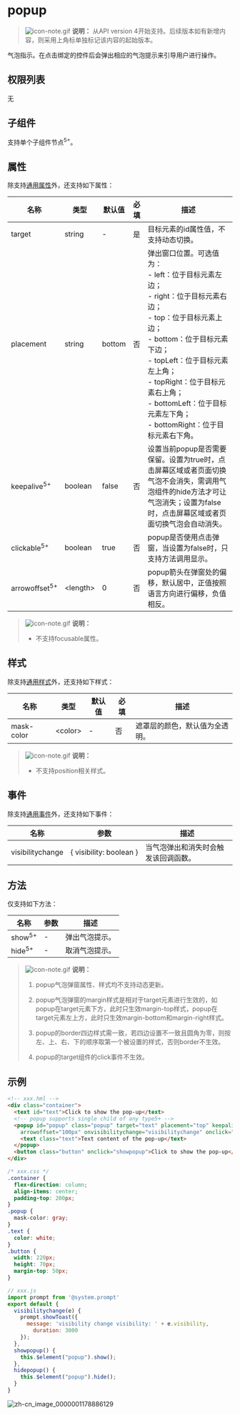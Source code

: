 # popup

> ![icon-note.gif](public_sys-resources/icon-note.gif) **说明：**
> 从API version 4开始支持。后续版本如有新增内容，则采用上角标单独标记该内容的起始版本。

气泡指示。在点击绑定的控件后会弹出相应的气泡提示来引导用户进行操作。

## 权限列表

无


## 子组件

支持单个子组件节点<sup>5+</sup>。


## 属性

除支持[通用属性](../arkui-js/js-components-common-attributes.md)外，还支持如下属性：

| 名称 | 类型 | 默认值 | 必填 | 描述 |
| -------- | -------- | -------- | -------- | -------- |
| target | string | - | 是 | 目标元素的id属性值，不支持动态切换。 |
| placement | string | bottom | 否 | 弹出窗口位置。可选值为：<br/>-&nbsp;left：位于目标元素左边；<br/>-&nbsp;right：位于目标元素右边；<br/>-&nbsp;top：位于目标元素上边；<br/>-&nbsp;bottom：位于目标元素下边；<br/>-&nbsp;topLeft：位于目标元素左上角；<br/>-&nbsp;topRight：位于目标元素右上角；<br/>-&nbsp;bottomLeft：位于目标元素左下角；<br/>-&nbsp;bottomRight：位于目标元素右下角。 |
| keepalive<sup>5+</sup> | boolean | false | 否 | 设置当前popup是否需要保留。设置为true时，点击屏幕区域或者页面切换气泡不会消失，需调用气泡组件的hide方法才可让气泡消失；设置为false时，点击屏幕区域或者页面切换气泡会自动消失。 |
| clickable<sup>5+</sup> | boolean | true | 否 | popup是否使用点击弹窗，当设置为false时，只支持方法调用显示。 |
| arrowoffset<sup>5+</sup> | &lt;length&gt; | 0 | 否 | popup箭头在弹窗处的偏移，默认居中，正值按照语言方向进行偏移，负值相反。 |

> ![icon-note.gif](public_sys-resources/icon-note.gif) **说明：**
>
> - 不支持focusable属性。


## 样式

除支持[通用样式](../arkui-js/js-components-common-styles.md)外，还支持如下样式：

| 名称 | 类型 | 默认值 | 必填 | 描述 |
| -------- | -------- | -------- | -------- | -------- |
| mask-color | &lt;color&gt; | - | 否 | 遮罩层的颜色，默认值为全透明。 |

> ![icon-note.gif](public_sys-resources/icon-note.gif) **说明：**
>
> - 不支持position相关样式。


## 事件

除支持[通用事件](../arkui-js/js-components-common-events.md)外，还支持如下事件：

| 名称 | 参数 | 描述 |
| -------- | -------- | -------- |
| visibilitychange | {&nbsp;visibility:&nbsp;boolean&nbsp;} | 当气泡弹出和消失时会触发该回调函数。 |


## 方法

仅支持如下方法：

| 名称 | 参数 | 描述 |
| -------- | -------- | -------- |
| show<sup>5+</sup> | - | 弹出气泡提示。 |
| hide<sup>5+</sup> | - | 取消气泡提示。 |

> ![icon-note.gif](public_sys-resources/icon-note.gif) **说明：**
> 1. popup气泡弹窗属性、样式均不支持动态更新。
> 
> 2. popup气泡弹窗的margin样式是相对于target元素进行生效的，如popup在target元素下方，此时只生效margin-top样式，popup在target元素左上方，此时只生效margin-bottom和margin-right样式。
> 
> 3. popup的border四边样式需一致，若四边设置不一致且圆角为零，则按左、上、右、下的顺序取第一个被设置的样式，否则border不生效。
> 
> 4. popup的target组件的click事件不生效。


## 示例

```html
<!-- xxx.hml -->
<div class="container">
  <text id="text">Click to show the pop-up</text>
  <!-- popup supports single child of any type5+ -->
  <popup id="popup" class="popup" target="text" placement="top" keepalive="true" clickable="true" 
    arrowoffset="100px" onvisibilitychange="visibilitychange" onclick="hidepopup">
    <text class="text">Text content of the pop-up</text>
  </popup>
  <button class="button" onclick="showpopup">Click to show the pop-up</button>
</div>
```

```css
/* xxx.css */
.container {
  flex-direction: column;
  align-items: center;
  padding-top: 200px;
}
.popup {
  mask-color: gray;
}
.text {
  color: white;
}
.button {
  width: 220px;
  height: 70px;
  margin-top: 50px;
}
```

```js
// xxx.js
import prompt from '@system.prompt'
export default {
  visibilitychange(e) {
    prompt.showToast({
      message: 'visibility change visibility: ' + e.visibility,
        duration: 3000
    }); 
  },
  showpopup() {
    this.$element("popup").show();
  },
  hidepopup() {
    this.$element("popup").hide();
  }
}
```

![zh-cn_image_0000001178886129](figures/zh-cn_image_0000001178886129.png)

